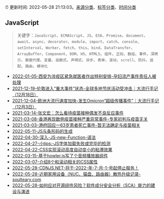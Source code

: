 :alarm_clock: 更新时间: 2022-05-28 21:13:03。[来源分类](../README.md)、[标签分类](../TAGS.md)、[时间分类](../TIMELINE.md)

## JavaScript


> 关键字：`JavaScript`、`ECMAScript`、`JS`、`ES6`、`Promise`、`document`、`await`、`async`、`decorator`、`module`、`import`、`catch`、`console`、`setInterval`、`Worker`、`fetch`、`this`、`bind`、`DataTransfer`、`ArrayBuffer`、`Component`、`DOM`、`H5`、`HTML5`、`组件`、`正则`、`数组`、`事件`、`深拷贝`、`数据代理`、`变量`、`函数式`、`声明式`、`异步`、`表单`、`滚动`、`scroll`、`防抖`、`适配`、`路由`、`模块化`



- [2022-01-05-西安为涉疫区紧急就医者作出特别安排-孕妇流产事件责任人被处理](https://m.caixin.com/m/2022-01-05/101826298.html) 
- [2021-12-19-伦敦进入“重大事件”状态-全球多地节庆活动受冲击｜大流行手记（12月18日）](https://m.caixin.com/m/2021-12-19/101819673.html) 
- [2021-12-04-欧洲大流行速度加快-发生Omicron“超级传播事件”｜大流行手记（12月3日）](https://m.caixin.com/m/2021-12-04/101813688.html) 
- [2021-03-14-张文宏：怎么看待疫苗接种偶发不良反应事件](https://opinion.caixin.com/m/2021-03-14/101675088.html) 
- [2021-03-08-香港再现数例疫苗接种严重异常事件-专家初判与疫苗无关](https://china.caixin.com/m/2021-03-08/101672619.html) 
- [2021-03-03-港府回应一63岁患者死亡事件-暂无法确定与疫苗相关](https://m.caixin.com/m/2021-03-03/101670052.html) 
- [2022-05-11-JS与条形码的生成](https://www.zhangxinxu.com/wordpress/2022/05/js-barcode/) 
- [2022-04-30-深入-JS-new-Function-语法](https://www.zhangxinxu.com/wordpress/2022/04/js-new-function/) 
- [2022-04-27-小tips:-JS字体加载失败或完毕的检测](https://www.zhangxinxu.com/wordpress/2022/04/js-font-face-load/) 
- [2022-04-22-CSS实现滚动高度自动变小的粘滞效果](https://www.zhangxinxu.com/wordpress/2022/04/css-sticky-size-change/) 
- [2022-03-15-基于howler.js写了个音频播放器组件](https://www.zhangxinxu.com/wordpress/2022/03/howler-js-audio-player/) 
- [2022-03-07-介绍8个和滚动相关的CSS属性](https://www.zhangxinxu.com/wordpress/2022/03/10-css-scroll-scrollbar/) 
- [2022-05-28-CDNJS.NET-将于-2022-年-7-月-1-号起停止服务！](https://www.v2ex.com/t/855954) 
- [2022-05-28-近期家用设备（NUC、猫盘、路由器）散热升级记录-soulteary.com](https://blogread.cn/news/go.php?idItem=15103&url=https%3A%2F%2Fsoulteary.com%2F2021%2F10%2F14%2Frecent-heat-dissipation-upgrade-record-of-homelab.html%3Fcomefrom%3Dhttps%253A%252F%252Fblogread.cn%252Fnews%252F) 
- [2022-05-28-如何应对开源组件⻛险？软件成分安全分析（SCA）能力的建设与演进](https://toutiao.io/k/qo7njea) 